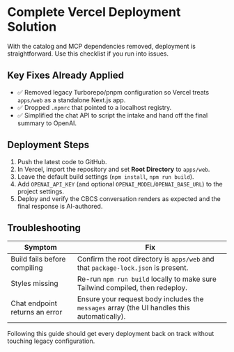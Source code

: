 # Complete Vercel Deployment Solution

With the catalog and MCP dependencies removed, deployment is straightforward. Use this checklist if you run into issues.

## Key Fixes Already Applied

- ✅ Removed legacy Turborepo/pnpm configuration so Vercel treats `apps/web` as a standalone Next.js app.
- ✅ Dropped `.npmrc` that pointed to a localhost registry.
- ✅ Simplified the chat API to script the intake and hand off the final summary to OpenAI.

## Deployment Steps

1. Push the latest code to GitHub.
2. In Vercel, import the repository and set **Root Directory** to `apps/web`.
3. Leave the default build settings (`npm install`, `npm run build`).
4. Add `OPENAI_API_KEY` (and optional `OPENAI_MODEL`/`OPENAI_BASE_URL`) to the project settings.
5. Deploy and verify the CBCS conversation renders as expected and the final response is AI-authored.

## Troubleshooting

| Symptom | Fix |
| --- | --- |
| Build fails before compiling | Confirm the root directory is `apps/web` and that `package-lock.json` is present. |
| Styles missing | Re-run `npm run build` locally to make sure Tailwind compiled, then redeploy. |
| Chat endpoint returns an error | Ensure your request body includes the `messages` array (the UI handles this automatically). |

Following this guide should get every deployment back on track without touching legacy configuration.
